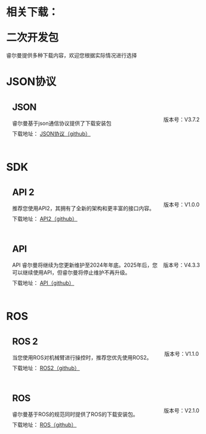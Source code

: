 # <p class="hidden">相关下载：</p>二次开发包

睿尔曼提供多种下载内容，欢迎您根据实际情况进行选择

# JSON协议

<div class="wrap">
    <div class="d-flex">
        <div class="wrap-item1">
            <h2>JSON</h2>
            <p>睿尔曼基于json通信协议提供了下载安装包</p>
            <p>下载地址： <a href="https://github.com/RealManRobot/rm_docs/tree/user_public/docs/robot/json" target="_blank">JSON协议（github）</a></p>
        </div>
        <div class="wrap-item2">
            <p>版本号：V3.7.2</p>
        </div>
    </div>
</div>

# SDK

<div class="wrap">
    <div class="d-flex">
        <div class="wrap-item1">
            <h2>API 2</h2>
            <p>推荐您使用API2，其拥有了全新的架构和更丰富的接口内容。</p>
            <p>下载地址： <a href="https://github.com/RealManRobot/RM_API2" target="_blank">API2（github）</a></p>
        </div>
        <div class="wrap-item2">
            <p>版本号：V1.0.0</p>
        </div>
    </div>
</div>
<div class="wrap">
    <div class="d-flex">
        <div class="wrap-item1">
            <h2>API</h2>
            <p>API 睿尔曼将继续为您更新维护至2024年年底。2025年后，您可以继续使用API，但睿尔曼将停止维护不再升级。</p>
            <p>下载地址： <a href="https://github.com/RealManRobot/RM_API" target="_blank">API（github）</a></p>
        </div>
        <div class="wrap-item2">
            <p>版本号：V4.3.3</p>
        </div>
    </div>
</div>

# ROS

<div class="wrap">
    <div class="d-flex">
        <div class="wrap-item1">
            <h2>ROS 2</h2>
            <p>当您使用ROS对机械臂进行操控时，推荐您优先使用ROS2。</p>
            <p>下载地址： <a href="https://github.com/RealManRobot/ros2_rm_robot" target="_blank">ROS2（github）</a></p>
        </div>
        <div class="wrap-item2">
            <p>版本号：V1.1.0</p>
        </div>
    </div>
</div>
<div class="wrap">
    <div class="d-flex">
        <div class="wrap-item1">
            <h2>ROS</h2>
            <p>睿尔曼基于ROS的规范同时提供了ROS的下载安装包。</p>
            <p>下载地址： <a href="https://github.com/RealManRobot/rm_robot" target="_blank">ROS（github）</a></p>
        </div>
        <div class="wrap-item2">
            <p>版本号：V2.1.0</p>
        </div>
    </div>
</div>

<style>
.wrap{
    position:relative;
    width:100%;
    border-radius: 8px;
    background-color:var(--vp-c-bg);
    margin:16px 0;
    padding:16px 16px 8px;
    font-size: var(--vp-custom-block-font-size);
}
.d-flex{
    display:flex;
    margin-bottom:16px;
}
.wrap-item1{
     width:80%;
}
.wrap-item2{
    width:20%;
    display:flex;
    justify-content: end;
    align-items: center;
}
.wrap-item1 h2{
    font-size:24px !important;
    line-height:32px !important;
    letter-spacing: -0.02em !important;
    height:32px !important;
    margin:0 0 16px 0 !important;
    border-top:none !important;
    padding-top:0 !important;
}
.wrap-item1 p{
    color:var(--vp-c-text-2) !important;
    margin:0 0 8px 0 !important;
}
.wrap-item1 p:nth-of-type(2){
    color:var(--vp-c-text-1) !important;
    margin: 0 !important;
}
.wrap-item2 p{
    width:100%;
    text-align:center;
    color:var(--vp-c-text-2) !important;
}
</style>